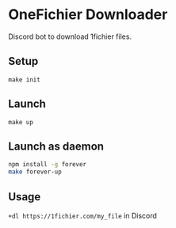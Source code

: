 # OneFichier Downloader
Discord bot to download 1fichier files.

## Setup
`make init`

## Launch
`make up`

## Launch as daemon
```bash
npm install -g forever
make forever-up
```

## Usage
`+dl https://1fichier.com/my_file` in Discord
